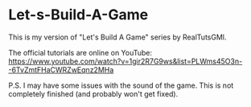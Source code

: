 # Let-s-Build-A-Game

This is my version of "Let's Build A Game" series by RealTutsGMl.

The official tutorials are online on YouTube: https://www.youtube.com/watch?v=1gir2R7G9ws&list=PLWms45O3n--6TvZmtFHaCWRZwEqnz2MHa

P.S. I may have some issues with the sound of the game. This is not completely finished (and probably won't get fixed).
